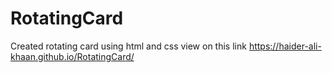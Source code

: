 # RotatingCard
Created rotating card using html and css
view on this link https://haider-ali-khaan.github.io/RotatingCard/
